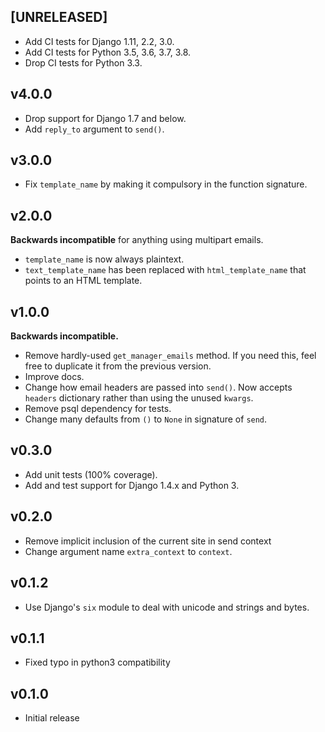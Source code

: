 [UNRELEASED]
------

* Add CI tests for Django 1.11, 2.2, 3.0.
* Add CI tests for Python 3.5, 3.6, 3.7, 3.8.
* Drop CI tests for Python 3.3.

v4.0.0
------

* Drop support for Django 1.7 and below.
* Add `reply_to` argument to `send()`.

v3.0.0
------

* Fix `template_name` by making it compulsory in the function signature.

v2.0.0
------

**Backwards incompatible** for anything using multipart emails.

* `template_name` is now always plaintext.
* `text_template_name` has been replaced with `html_template_name` that points
  to an HTML template.

v1.0.0
------

**Backwards incompatible.**

* Remove hardly-used `get_manager_emails` method. If you need this, feel free to
  duplicate it from the previous version.
* Improve docs.
* Change how email headers are passed into `send()`. Now accepts `headers`
  dictionary rather than using the unused `kwargs`.
* Remove psql dependency for tests.
* Change many defaults from `()` to `None` in signature of `send`.

v0.3.0
------

* Add unit tests (100% coverage).
* Add and test support for Django 1.4.x and Python 3.

v0.2.0
------

* Remove implicit inclusion of the current site in send context
* Change argument name `extra_context` to `context`.

v0.1.2
------
* Use Django's `six` module to deal with unicode and strings and bytes.

v0.1.1
------
* Fixed typo in python3 compatibility

v0.1.0
------
* Initial release
